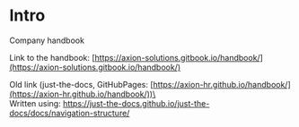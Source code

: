 # Intro

Company handbook

Link to the handbook: [https://axion-solutions.gitbook.io/handbook/](https://axion-solutions.gitbook.io/handbook/)

Old link (just-the-docs, GitHubPages: [https://axion-hr.github.io/handbook/](https://axion-hr.github.io/handbook/))\
\
Written using: https://just-the-docs.github.io/just-the-docs/docs/navigation-structure/
